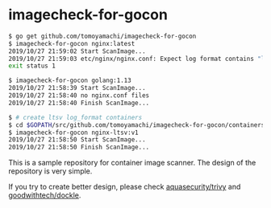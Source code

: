 # imagecheck-for-gocon

```bash
$ go get github.com/tomoyamachi/imagecheck-for-gocon
$ imagecheck-for-gocon nginx:latest 
2019/10/27 21:59:02 Start ScanImage...
2019/10/27 21:59:03 etc/nginx/nginx.conf: Expect log format contains "ltsv" but "main;"
exit status 1

$ imagecheck-for-gocon golang:1.13
2019/10/27 21:58:39 Start ScanImage...
2019/10/27 21:58:40 no nginx.conf files
2019/10/27 21:58:40 Finish ScanImage...

$ # create ltsv log_format containers
$ cd $GOPATH/src/github.com/tomoyamachi/imagecheck-for-gocon/containers/ltsv/ && docker build -t nginx-ltsv:v1 .
$ imagecheck-for-gocon nginx-ltsv:v1
2019/10/27 21:58:50 Start ScanImage...
2019/10/27 21:58:50 Finish ScanImage...
```

This is a sample repository for container image scanner. The design of the repository is very simple.

If you try to create better design, please check [aquasecurity/trivy](https://github.com/aquasecurity/trivy) and [goodwithtech/dockle](https://github.com/goodwithtech/dockle).
